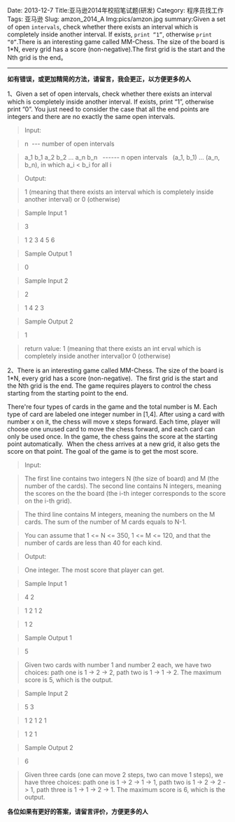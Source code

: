 Date: 2013-12-7
Title:亚马逊2014年校招笔试题(研发)
Category: 程序员找工作
Tags: 亚马逊
Slug: amzon_2014_A
Img:pics/amzon.jpg
summary:Given a set of open `intervals`, check whether there exists an interval which is completely inside another interval. If exists, `print “1”`, otherwise `print “0”`.There is an interesting game called MM-Chess. The size of the board is 1*N, every grid has a score (non-negative).The first grid is the start and the Nth grid is the end。

----------
**如有错误，或更加精简的方法，请留言，我会更正，以方便更多的人**

1、Given a set of open intervals, check whether there exists an interval which is completely inside another interval. If exists, print “1”, otherwise print “0”. You just need to consider the case that all the end points are integers and there are no exactly the same open intervals.

>Input:

>n  --- number of open intervals

>a_1 b_1 a_2 b_2 ... a_n b_n   ------ n open intervals   (a_1, b_1) ... (a_n, b_n), in which a_i < b_i for all i

>Output:

>1 (meaning that there exists an interval which is completely inside another interval) or 0 (otherwise)

>Sample Input 1

>3

>1 2 3 4 5 6

>Sample Output 1

>0

>Sample Input 2

>2

>1 4 2 3

>Sample Output 2

>1

> return value: 1 (meaning that there exists an int erval which is completely inside another interval)or 0 (otherwise)

2、There is an interesting game called MM-Chess. The size of the board is 1*N, every grid has a score (non-negative).  The first grid is the start and the Nth grid is the end. The game requires players to control the chess starting from the starting point to the end.

There're four types of cards in the game and the total number is M. Each type of card are labeled one integer number in [1,4]. After using a card with number x on it, the chess will move x steps forward. Each time, player will choose one unused card to move the chess forward, and each card can only be used once. In the game, the chess gains the score at the starting point automatically.  When the chess arrives at a new grid, it also gets the score on that point. The goal of the game is to get the most score.

>Input:

>The first line contains two integers N (the size of board) and M (the number of the cards).
The second line contains N integers, meaning the scores on the the board (the i-th integer corresponds to the score on the i-th grid).

>The third line contains M integers, meaning the numbers on the M cards.
The sum of the number of M cards equals to N-1.

>You can assume that 1 <= N <= 350, 1 <= M <= 120, and that the number of cards are less than 40 for each kind.

>Output:

>One integer. The most score that player can get.

>Sample Input 1

>4 2

>1 2 1 2

>1 2

>Sample Output 1

>5

>Given two cards with number 1 and number 2 each, we have two choices: path one is 1 -> 2 -> 2, path two is 1 -> 1 -> 2. The maximum score is 5, which is the output.

>Sample Input 2

>5 3

>1 2 1 2 1

>1 2 1

>Sample Output 2

>6

>Given three cards (one can move 2 steps, two can move 1 steps), we have three choices: path one is 1 -> 2 -> 1 -> 1, path two is 1 -> 2 -> 2 -> 1, path three is 1 -> 1 -> 2 -> 1. The maximum score is 6, which is the output.

**各位如果有更好的答案，请留言评价，方便更多的人**